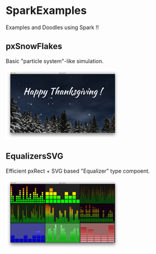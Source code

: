 # SparkExamples
Examples and Doodles using Spark !!

## pxSnowFlakes

Basic "particle system"-like simulation.

<img src="https://raw.githubusercontent.com/FitzerIRL/SparkExamples/master/pxSnowFlakes/pxSnowFlakes.png"  alt="Image of pxSnowFlakes" width="300">


## EqualizersSVG

Efficient pxRect + SVG based "Equalizer" type compoent.

<img src="https://raw.githubusercontent.com/FitzerIRL/SparkExamples/master/EqualizerSVG/EqualizerSVG.png"  alt="Image of Equalizers" width="300">
